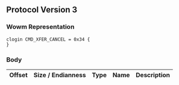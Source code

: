 ## Protocol Version 3

### Wowm Representation
```rust,ignore
clogin CMD_XFER_CANCEL = 0x34 {
}

```
### Body
| Offset | Size / Endianness | Type | Name | Description |
| ------ | ----------------- | ---- | ---- | ----------- |
